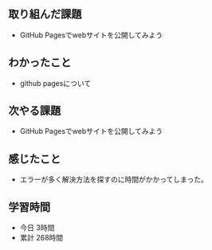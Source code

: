 ## 取り組んだ課題
- GitHub Pagesでwebサイトを公開してみよう
## わかったこと
- github pagesについて
## 次やる課題
- GitHub Pagesでwebサイトを公開してみよう
## 感じたこと
- エラーが多く解決方法を探すのに時間がかかってしまった。
## 学習時間
- 今日 3時間
- 累計 268時間
